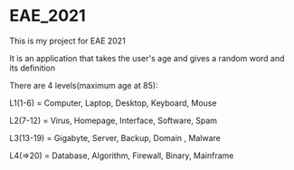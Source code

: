 # EAE_2021

This is my project for EAE 2021

It is an application that takes the user's age and gives a random word and its definition

There are 4 levels(maximum age at 85):

L1(1-6) = Computer, Laptop, Desktop, Keyboard, Mouse

L2(7-12) = Virus, Homepage, Interface, Software, Spam

L3(13-19) = Gigabyte, Server, Backup, Domain , Malware

L4(=>20) = Database, Algorithm, Firewall, Binary, Mainframe
